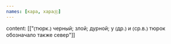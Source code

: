```yaml
---
names: [кара, хараⒶ]
---
```

content: [["⦅тюрк.⦆ черный; злой; дурной; у ⦅др.⦆ и ⦅ср.в.⦆ тюрок обозначало также север"]]
